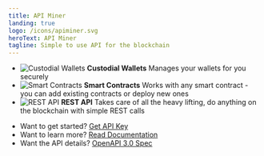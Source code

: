 ```yaml
---
title: API Miner
landing: true
logo: /icons/apiminer.svg
heroText: API Miner
tagline: Simple to use API for the blockchain
---
```


<div class="home-section">
<div class="home-section-inner">

<div class="features">

- ![Custodial Wallets](/icons/wallet.svg) **Custodial Wallets** Manages your wallets for you securely
- ![Smart Contracts](/icons/smart-license.svg) **Smart Contracts** Works with any smart contract -
    you can add existing contracts or deploy new ones
- ![REST API](/icons/embed-code.svg) **REST API** Takes care of all the heavy lifting, do anything
    on the blockchain with simple REST calls 
    
</div>
    
<div class="buttons">

- Want to get started? [Get API Key](https://app.blockwell.ai/app/account/apiminer)
- Want to learn more? [Read Documentation](./introduction.md)
- Want the API details? [OpenAPI 3.0 Spec](https://docs.blockwell.ai/apiminer/api)

</div>

</div></div>

